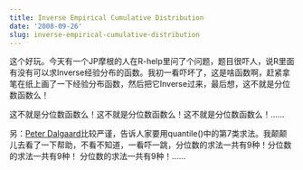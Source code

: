 ```yaml
---
title: Inverse Empirical Cumulative Distribution
date: '2008-09-26'
slug: inverse-empirical-cumulative-distribution
---
```


这个好玩。今天有一个JP摩根的人在R-help里问了个问题，题目很吓人，说R里面有没有可以求Inverse经验分布的函数。我初一看吓坏了，这是啥函数啊，赶紧拿笔在纸上画了一下经验分布函数，然后把它Inverse过来，最后想，这不就是分位数函数么！

这不就是分位数函数么！这不就是分位数函数么！这不就是分位数函数么！……

另：[Peter Dalgaard](http://biostat.ku.dk/~pd)比较严谨，告诉人家要用quantile()中的第7类求法。我颠颠儿去看了一下帮助，不看不知道，一看吓一跳，分位数的求法一共有9种！分位数的求法一共有9种！ 分位数的求法一共有9种！……
